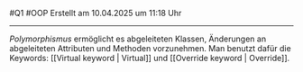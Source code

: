 #Q1 #OOP Erstellt am 10.04.2025 um 11:18 Uhr

---

*Polymorphismus* ermöglicht es abgeleiteten Klassen, Änderungen an abgeleiteten Attributen und Methoden vorzunehmen. Man benutzt dafür die Keywords: [[Virtual keyword | Virtual]] und [[Override keyword | Override]].